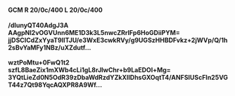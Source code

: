 #### GCM R 20/0c/400 L 20/0c/400
**/dIunyQT40AdgJ3A**<br/>**AAgpNI2vOGVUnn6ME1D3k3L5nwcZRrlFp6HoGDiiPYM=**<br/>**jjDSCICdZxYyaT9IITJU/e3WxE3cwkRVy/g9UGSzHHBDFvkz+2jWVp/Q/1h2sBvYaMFy1NBz/uXZdutf...**<br/><br/>
**wztPoMtu+0FwQ1t2**<br/>**szfL8BaeZix1mXWb4cLi1gL8rJlwChr+b9LaEDOl+Mg=**<br/>**3YQtLieZd0N5OdR39zDbaWdRzdYZkXIlDhsGXOqtT4/ANFSIUScFln25VGT44z7Qt98YqcAQXPR8A9Wf...**